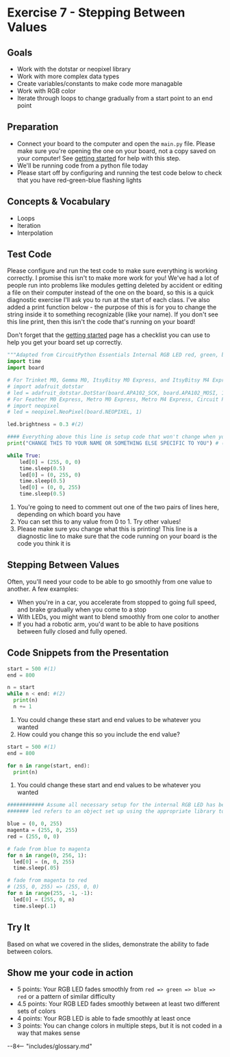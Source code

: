 # Exercise 7 - Stepping Between Values

## Goals
- Work with the dotstar or neopixel library
- Work with more complex data types
- Create variables/constants to make code more managable
- Work with RGB color
- Iterate through loops to change gradually from a start point to an end point

## Preparation
- Connect your board to the computer and open the `main.py` file. Please make sure you're opening the one on your board, not a copy saved on your computer! See [getting started](../getting-started.md) for help with this step. 
- We'll be running code from a python file today
- Please start off by configuring and running the test code below to check that you have red-green-blue flashing lights

## Concepts & Vocabulary
- Loops
- Iteration
- Interpolation

## Test Code

Please configure and run the test code to make sure everything is working correctly. I promise this isn't to make more work for you! We've had a lot of people run into problems like modules getting deleted by accident or editing a file on their computer instead of the one on the board, so this is a quick diagnostic exercise I'll ask you to run at the start of each class. I've also added a print function below - the purpose of this is for you to change the string inside it to something recognizable (like your name). If you don't see this line print, then this isn't the code that's running on your board!

Don't forget that the [getting started](../getting-started.md) page has a checklist you can use to help you get your board set up correctly.

```python title="Testing Code"
"""Adapted from CircuitPython Essentials Internal RGB LED red, green, blue example"""
import time
import board

# For Trinket M0, Gemma M0, ItsyBitsy M0 Express, and ItsyBitsy M4 Express # (1)
# import adafruit_dotstar
# led = adafruit_dotstar.DotStar(board.APA102_SCK, board.APA102_MOSI, 1)
# For Feather M0 Express, Metro M0 Express, Metro M4 Express, Circuit Playground Express, QT Py M0
# import neopixel
# led = neopixel.NeoPixel(board.NEOPIXEL, 1)

led.brightness = 0.3 #(2)

#### Everything above this line is setup code that won't change when you do the assignment below ####
print("CHANGE THIS TO YOUR NAME OR SOMETHING ELSE SPECIFIC TO YOU") # (3)

while True: 
    led[0] = (255, 0, 0) 
    time.sleep(0.5)
    led[0] = (0, 255, 0)
    time.sleep(0.5)
    led[0] = (0, 0, 255)
    time.sleep(0.5)

```

1.  You're going to need to comment out one of the two pairs of lines here, depending on which board you have
2.  You can set this to any value from 0 to 1. Try other values!
3.  Please make sure you change what this is printing! This line is a diagnostic line to make sure that the code running on your board is the code you think it is

## Stepping Between Values

Often, you'll need your code to be able to go smoothly from one value to another. A few examples:
- When you're in a car, you accelerate from stopped to going full speed, and brake gradually when you come to a stop
- With LEDs, you might want to blend smoothly from one color to another
- If you had a robotic arm, you'd want to be able to have positions between fully closed and fully opened.

## Code Snippets from the Presentation

```python
start = 500 #(1)
end = 800

n = start
while n < end: #(2)
  print(n)
  n += 1
```

1.  You could change these start and end values to be whatever you wanted
2.  How could you change this so you include the end value?

```python
start = 500 #(1)
end = 800

for n in range(start, end):
  print(n)
```

1.  You could change these start and end values to be whatever you wanted

```python
############ Assume all necessary setup for the internal RGB LED has been done above this line #############
####### led refers to an object set up using the appropriate library to control the built in RGB LED ####### 

blue = (0, 0, 255)
magenta = (255, 0, 255)
red = (255, 0, 0)

# fade from blue to magenta
for n in range(0, 256, 1):
  led[0] = (n, 0, 255)
  time.sleep(.05)

# fade from magenta to red
# (255, 0, 255) => (255, 0, 0)
for n in range(255, -1, -1):
  led[0] = (255, 0, n)
  time.sleep(.1)
```

## Try It

Based on what we covered in the slides, demonstrate the ability to fade between colors. 

## Show me your code in action

- 5 points: Your RGB LED fades smoothly from `red => green => blue => red` or a pattern of similar difficulty
- 4.5 points: Your RGB LED fades smoothly between at least two different sets of colors
- 4 points: Your RGB LED is able to fade smoothly at least once
- 3 points: You can change colors in multiple steps, but it is not coded in a way that makes sense

--8<-- "includes/glossary.md"